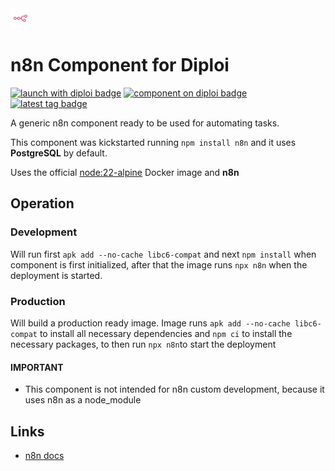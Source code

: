<img alt="icon" src=".diploi/icon.svg" width="32">

# n8n Component for Diploi

[![launch with diploi badge](https://diploi.com/launch.svg)](https://diploi.com/component/deno)
[![component on diploi badge](https://diploi.com/component.svg)](https://diploi.com/component/deno)
[![latest tag badge](https://badgen.net/github/tag/diploi/component-n8n)](https://diploi.com/component/n8n)

A generic n8n component ready to be used for automating tasks.

This component was kickstarted running
`npm install n8n`
and it uses **PostgreSQL** by default.

Uses the official [node:22-alpine](https://hub.docker.com/_/node/) Docker image and **n8n**

## Operation

### Development

Will run first
`apk add --no-cache libc6-compat`
and next
`npm install`
when component is first initialized, after that the image runs `npx n8n` when the deployment is started.

### Production

Will build a production ready image. Image runs
`apk add --no-cache libc6-compat`
to install all necessary dependencies and
`npm ci` to install the necessary packages, to then run
`npx n8n`to start the deployment

#### IMPORTANT
- This component is not intended for n8n custom development, because it uses n8n as a node_module

## Links

- [n8n docs](https://docs.n8n.io/)
